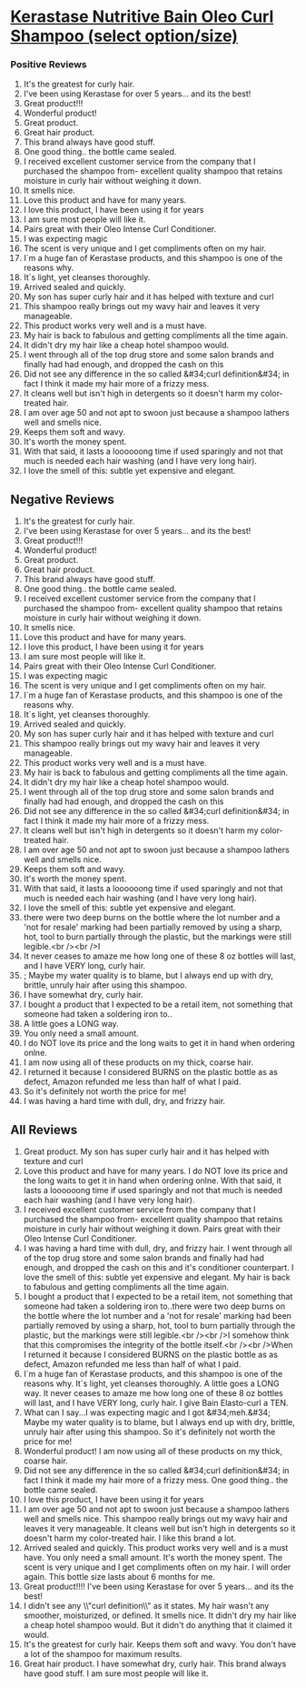 # [Kerastase Nutritive Bain Oleo Curl Shampoo (select option/size)](https://products.checkmycream.com/products/Kerastase-Nutritive-Bain-Oleo-Curl-Shampoo-(select-optionsize).html)

### Positive Reviews

<ol>
      <li>It&#x27;s the greatest for curly hair.</li>
      <li>I&#x27;ve been using Kerastase for over 5 years... and its the best!</li>
      <li>Great product!!!</li>
      <li>Wonderful product!  </li>
      <li>Great product.  </li>
      <li>Great hair product.</li>
      <li>This brand always have good stuff.</li>
      <li>One good thing.. the bottle came sealed.</li>
      <li>I received excellent customer service from the company that I purchased the shampoo from- excellent quality shampoo that retains moisture in curly hair without weighing it down.</li>
      <li>It smells nice.</li>
      <li>Love this product and have for many years.  </li>
      <li>I love this product, I have been using it for years</li>
      <li>I am sure most people will like it.</li>
      <li>Pairs great with their Oleo Intense Curl Conditioner.</li>
      <li>I was expecting magic</li>
      <li>The scent is very unique and I get compliments often on my hair.</li>
      <li>I&#x60;m a huge fan of Kerastase products, and this shampoo is one of the reasons why.</li>
      <li>It&#x60;s light, yet cleanses thoroughly.</li>
      <li>Arrived sealed and quickly.</li>
      <li>My son has super curly hair and it has helped with texture and curl</li>
      <li>This shampoo really brings out my wavy hair and leaves it very manageable.</li>
      <li>This product works very well and is a must have.</li>
      <li>My hair is back to fabulous and getting compliments all the time again.</li>
      <li>It didn&#x27;t dry my hair like a cheap hotel shampoo would.</li>
      <li>I went through all of the top drug store and some salon brands and finally had had enough, and dropped the cash on this</li>
      <li>Did not see any difference in the so called &amp;#34;curl definition&amp;#34; in fact I think it made my hair more of a frizzy mess.</li>
      <li>It cleans well but isn&#x27;t high in detergents so it doesn&#x27;t harm my color-treated hair.</li>
      <li>I am over age 50 and not apt to swoon just because a shampoo lathers well and smells nice.</li>
      <li>Keeps them soft and wavy.</li>
      <li>It&#x27;s worth the money spent.</li>
      <li>With that said, it lasts a loooooong time if used sparingly and not that much is needed each hair washing (and I have very long hair).</li>
      <li>I love the smell of this: subtle yet expensive and elegant.</li>
</ol>


<h2>Negative Reviews</h2>
<ol>
<li> It&#x27;s the greatest for curly hair.</li>
<li> I&#x27;ve been using Kerastase for over 5 years... and its the best!</li>
<li> Great product!!!</li>
<li> Wonderful product!  </li>
<li> Great product.  </li>
<li> Great hair product.</li>
<li> This brand always have good stuff.</li>
<li> One good thing.. the bottle came sealed.</li>
<li> I received excellent customer service from the company that I purchased the shampoo from- excellent quality shampoo that retains moisture in curly hair without weighing it down.</li>
<li> It smells nice.</li>
<li> Love this product and have for many years.  </li>
<li> I love this product, I have been using it for years</li>
<li> I am sure most people will like it.</li>
<li> Pairs great with their Oleo Intense Curl Conditioner.</li>
<li> I was expecting magic</li>
<li> The scent is very unique and I get compliments often on my hair.</li>
<li> I&#x60;m a huge fan of Kerastase products, and this shampoo is one of the reasons why.</li>
<li> It&#x60;s light, yet cleanses thoroughly.</li>
<li> Arrived sealed and quickly.</li>
<li> My son has super curly hair and it has helped with texture and curl</li>
<li> This shampoo really brings out my wavy hair and leaves it very manageable.</li>
<li> This product works very well and is a must have.</li>
<li> My hair is back to fabulous and getting compliments all the time again.</li>
<li> It didn&#x27;t dry my hair like a cheap hotel shampoo would.</li>
<li> I went through all of the top drug store and some salon brands and finally had had enough, and dropped the cash on this</li>
<li> Did not see any difference in the so called &amp;#34;curl definition&amp;#34; in fact I think it made my hair more of a frizzy mess.</li>
<li> It cleans well but isn&#x27;t high in detergents so it doesn&#x27;t harm my color-treated hair.</li>
<li> I am over age 50 and not apt to swoon just because a shampoo lathers well and smells nice.</li>
<li> Keeps them soft and wavy.</li>
<li> It&#x27;s worth the money spent.</li>
<li> With that said, it lasts a loooooong time if used sparingly and not that much is needed each hair washing (and I have very long hair).</li>
<li> I love the smell of this: subtle yet expensive and elegant.</li>
<li> there were two deep burns on the bottle where the lot number and a &#x27;not for resale&#x27; marking had been partially removed by using a sharp, hot, tool to burn partially through the plastic, but the markings were still legible.&lt;br /&gt;&lt;br /&gt;I</li>
<li> It never ceases to amaze me how long one of these 8 oz bottles will last, and I have VERY long, curly hair.</li>
<li> ; Maybe my water quality is to blame, but I always end up with dry, brittle, unruly hair after using this shampoo.</li>
<li> I have somewhat dry, curly hair.  </li>
<li> I bought a product that I expected to be a retail item, not something that someone had taken a soldering iron to..</li>
<li> A little goes a LONG way.</li>
<li> You only need a small amount.</li>
<li> I do NOT love its price and the long waits to get it in hand when ordering onlne.  </li>
<li> I am now using all of these products on my thick, coarse hair.</li>
<li> I returned it because I considered BURNS on the plastic bottle as as defect, Amazon refunded me less than half of what I paid.</li>
<li> So it&#x27;s definitely not worth the price for me!</li>
<li> I was having a hard time with dull, dry, and frizzy hair.</li>
</ol>

<h2>All Reviews</h2>

<ol>
    <li> Great product.  My son has super curly hair and it has helped with texture and curl</li>
    <li> Love this product and have for many years.  I do NOT love its price and the long waits to get it in hand when ordering onlne.  With that said, it lasts a loooooong time if used sparingly and not that much is needed each hair washing (and I have very long hair).</li>
    <li> I received excellent customer service from the company that I purchased the shampoo from- excellent quality shampoo that retains moisture in curly hair without weighing it down. Pairs great with their Oleo Intense Curl Conditioner.</li>
    <li> I was having a hard time with dull, dry, and frizzy hair. I went through all of the top drug store and some salon brands and finally had had enough, and dropped the cash on this and it&#x27;s conditioner counterpart. I love the smell of this: subtle yet expensive and elegant. My hair is back to fabulous and getting compliments all the time again.</li>
    <li> I bought a product that I expected to be a retail item, not something that someone had taken a soldering iron to..there were two deep burns on the bottle where the lot number and a &#x27;not for resale&#x27; marking had been partially removed by using a sharp, hot, tool to burn partially through the plastic, but the markings were still legible.&lt;br /&gt;&lt;br /&gt;I somehow think that this compromises the integrity of the bottle itself.&lt;br /&gt;&lt;br /&gt;When I returned it because I considered BURNS on the plastic bottle as as defect, Amazon refunded me less than half of what I paid.</li>
    <li> I&#x60;m a huge fan of Kerastase products, and this shampoo is one of the reasons why. It&#x60;s light, yet cleanses thoroughly. A little goes a LONG way. It never ceases to amaze me how long one of these 8 oz bottles will last, and I have VERY long, curly hair. I give Bain Elasto-curl a TEN.</li>
    <li> What can I say...I was expecting magic and I got &amp;#34;meh.&amp;#34; Maybe my water quality is to blame, but I always end up with dry, brittle, unruly hair after using this shampoo. So it&#x27;s definitely not worth the price for me!</li>
    <li> Wonderful product!  I am now using all of these products on my thick, coarse hair.</li>
    <li> Did not see any difference in the so called &amp;#34;curl definition&amp;#34; in fact I think it made my hair more of a frizzy mess. One good thing.. the bottle came sealed.</li>
    <li> I love this product, I have been using it for years</li>
    <li> I am over age 50 and not apt to swoon just because a shampoo lathers well and smells nice. This shampoo really brings out my wavy hair and leaves it very manageable. It cleans well but isn&#x27;t high in detergents so it doesn&#x27;t harm my color-treated hair. I like this brand a lot.</li>
    <li> Arrived sealed and quickly. This product works very well and is a must have. You only need a small amount. It&#x27;s worth the money spent. The scent is very unique and I get compliments often on my hair. I will order again. This bottle size lasts about 6 months for me.</li>
    <li> Great product!!!! I&#x27;ve been using Kerastase for over 5 years... and its the best!</li>
    <li> I didn&#x27;t see any \\&quot;curl definition\\&quot; as it states. My hair wasn&#x27;t any smoother, moisturized, or defined. It smells nice. It didn&#x27;t dry my hair like a cheap hotel shampoo would. But it didn&#x27;t do anything that it claimed it would.</li>
    <li> It&#x27;s the greatest for curly hair. Keeps them soft and wavy. You don&#x27;t have a lot of the shampoo for maximum results.</li>
    <li> Great hair product. I have somewhat dry, curly hair.  This brand always have good stuff. I am sure most people will like it.</li>
</ol>





